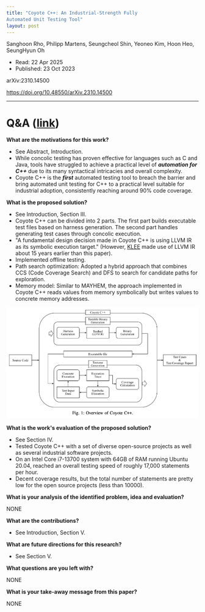 ```yaml
---
title: "Coyote C++: An Industrial-Strength Fully
Automated Unit Testing Tool"
layout: post
---
```


Sanghoon Rho, Philipp Martens, Seungcheol Shin, Yeoneo Kim, Hoon Heo, SeungHyun Oh

* Read: 22 Apr 2025
* Published: 23 Oct 2023

arXiv:2310.14500 

https://doi.org/10.48550/arXiv.2310.14500


---

# Q&A ([link](https://cseweb.ucsd.edu/~wgg/CSE210/howtoread.html))

**What are the motivations for this work?** 

* See Abstract, Introduction.
* While concolic testing has proven effective for languages such as C and Java, tools have struggled to achieve a practical level of ***automation for C++*** due to its many syntactical intricacies and overall complexity.
* Coyote C++ is the ***first*** automated testing tool to breach the barrier and bring automated unit testing for C++ to a practical level suitable for industrial adoption, consistently reaching around 90% code coverage.

**What is the proposed solution?**

* See Introduction, Section III.
* Coyote C++ can be divided into 2 parts. The first part builds executable test files based on harness generation. The second part handles generating test cases through concolic execution.
* "A fundamental design decision made in Coyote C++ is using
LLVM IR as its symbolic execution target." (However, [KLEE](/paper_notes/2025-04-22-KLEE-unassisted-and-automatic-generation-of-high-coverage-tests-for-complex-systems-programs) made use of LLVM IR about 15 years earlier than this paper).
* Implemented offline testing.
* Path search optimization: Adopted a hybrid approach that combines CCS (Code Coverage Search) and DFS to search for candidate paths for exploration.
* Memory model: Similar to MAYHEM, the approach implemented in Coyote C++ reads values from memory symbolically but writes values to concrete memory addresses. 

![overview](/images/posts/coyote_cpp/coyote.png)

**What is the work's evaluation of the proposed solution?**

* See Section IV.
* Tested Coyote C++ with a set of diverse open-source projects as well as several industrial software projects.
* On an Intel Core i7-13700 system with 64GB of RAM running Ubuntu 20.04, reached an overall testing speed of roughly 17,000 statements per hour.
* Decent coverage results, but the total number of statements are pretty low for the open source projects (less than 10000).

**What is your analysis of the identified problem, idea and evaluation?**

NONE

**What are the contributions?**
* See Introduction, Section V.

**What are future directions for this research?**

* See Section V.

**What questions are you left with?**

NONE

**What is your take-away message from this paper?**

NONE
